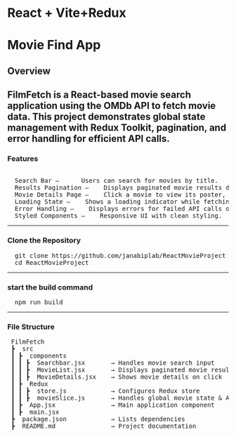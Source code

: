 # React + Vite+Redux

# Movie Find App

## Overview
FilmFetch is a React-based movie search application using the OMDb API to fetch movie data. This project demonstrates global state management with Redux Toolkit, pagination, and error handling for efficient API calls.
---
###   Features
<pre>

  Search Bar –      Users can search for movies by title. 
  Results Pagination –    Displays paginated movie results dynamically. 
  Movie Details Page –    Click a movie to view its poster, genre, plot, and rating. 
  Loading State –    Shows a loading indicator while fetching data. 
  Error Handling –    Displays errors for failed API calls or no results. 
  Styled Components –    Responsive UI with clean styling.
</pre>
---
### Clone the Repository
<pre>
  git clone https://github.com/janabiplab/ReactMovieProject
  cd ReactMovieProject
</pre>
---
### start the build command

<pre>
  npm run build
</pre>
---
### File Structure
<pre>
 FilmFetch
 ┣  src
 ┃ ┣  components
 ┃ ┃ ┣  Searchbar.jsx       → Handles movie search input
 ┃ ┃ ┣  MovieList.jsx       → Displays paginated movie results
 ┃ ┃ ┣  MovieDetails.jsx    → Shows movie details on click
 ┃ ┣  Redux
 ┃ ┃ ┣  store.js            → Configures Redux store
 ┃ ┃ ┣  movieSlice.js       → Handles global movie state & API calls
 ┃ ┣  App.jsx               → Main application component
 ┃ ┣  main.jsx           
 ┣  package.json            → Lists dependencies
 ┣  README.md               → Project documentation

</pre>









   
